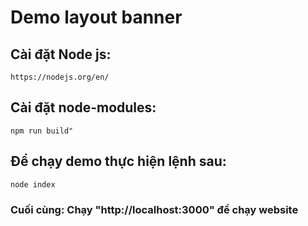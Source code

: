# Demo layout banner

## Cài đặt Node js:

```
https://nodejs.org/en/
```

## Cài đặt node-modules:

```
npm run build"
```

## Để chạy demo thực hiện lệnh sau:

```
node index
```

### Cuối cùng: Chạy "http://localhost:3000" để chạy website

